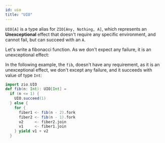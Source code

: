 ```yaml
---
id: uio
title: "UIO"
---
```


`UIO[A]` is a type alias for `ZIO[Any, Nothing, A]`, which represents an **Unexceptional** effect that doesn't require any specific environment, and cannot fail, but can succeed with an `A`.

Let's write a fibonacci function. As we don't expect any failure, it is an unexceptional effect:

In the following example, the `fib`, doesn't have any requirement, as it is an unexceptional effect, we don't except any failure, and it succeeds with value of type `Int`:

```scala mdoc:silent
import zio.UIO
def fib(n: Int): UIO[Int] =
  if (n <= 1) {
    UIO.succeed(1)
  } else {
    for {
      fiber1 <- fib(n - 2).fork
      fiber2 <- fib(n - 1).fork
      v2     <- fiber2.join
      v1     <- fiber1.join
    } yield v1 + v2
  }
```
